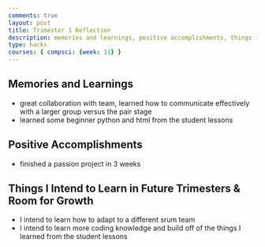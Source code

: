 ```yaml
---
comments: true
layout: post
title: Trimester 1 Reflection
description: memories and learnings, positive accomplishments, things i intend to learn in future trimesters, room for growth
type: hacks
courses: { compsci: {week: 11} }
---
```



## Memories and Learnings


- great collaboration with team, learned how to communicate effectively with a larger group versus the pair stage
- learned some beginner python and html from the student lessons


## Positive Accomplishments


- finished a passion project in 3 weeks


## Things I Intend to Learn in Future Trimesters & Room for Growth


- I intend to learn how to adapt to a different srum team
- I intend to learn more coding knowledge and build off of the things I learned from the student lessons
